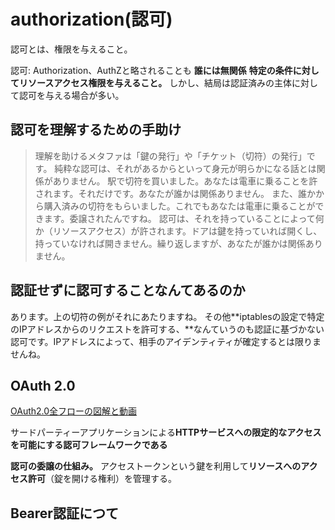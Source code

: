 # authorization(認可)

認可とは、権限を与えること。

認可: Authorization、AuthZと略されることも
**誰には無関係**
**特定の条件に対してリソースアクセス権限を与えること。**
しかし、結局は認証済みの主体に対して認可を与える場合が多い。

## 認可を理解するための手助け

>理解を助けるメタファは「鍵の発行」や「チケット（切符）の発行」です。
>純粋な認可は、それがあるからといって身元が明らかになる話とは関係がありません。
>駅で切符を買いました。あなたは電車に乗ることを許されます。それだけです。あなたが誰かは関係ありません。
>また、誰かから購入済みの切符をもらいました。これでもあなたは電車に乗ることができます。委譲されたんですね。
>認可は、それを持っていることによって何か（リソースアクセス）が許されます。ドアは鍵を持っていれば開くし、持っていなければ開きません。繰り返しますが、あなたが誰かは関係ありません。

## 認証せずに認可することなんてあるのか

あります。上の切符の例がそれにあたりますね。
その他**iptablesの設定で特定のIPアドレスからのリクエストを許可する、**なんていうのも認証に基づかない認可です。IPアドレスによって、相手のアイデンティティが確定するとは限りませんね。

## OAuth 2.0
[OAuth2.0全フローの図解と動画](https://qiita.com/TakahikoKawasaki/items/200951e5b5929f840a1f)

サードパーティーアプリケーションによる**HTTPサービスへの限定的なアクセスを可能にする認可フレームワークである**

**認可の委譲の仕組み。**
アクセストークンという鍵を利用して**リソースへのアクセス許可**（錠を開ける権利）を管理する。


## Bearer認証につて

